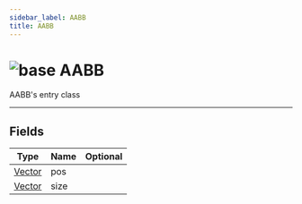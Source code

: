 ```yaml
---
sidebar_label: AABB
title: AABB
---
```


# <img src='/img/wiki/base.png' alt='base' classname='env-tag' /> AABB
AABB's entry class<br/>

-----------------
## Fields

| Type   | Name | Optional |
| ------ | ---- | -------: |
| [Vector](../vector/README.md) | pos |   |
| [Vector](../vector/README.md) | size |   |

